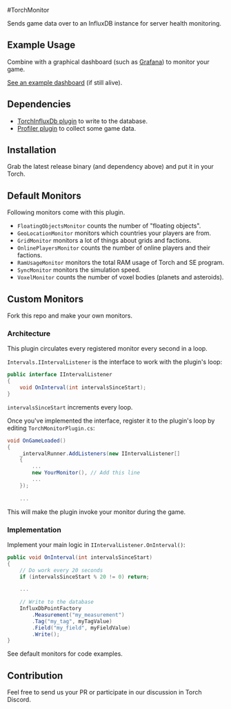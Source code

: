 #TorchMonitor

Sends game data over to an InfluxDB instance for server health monitoring.

## Example Usage

Combine with a graphical dashboard (such as [Grafana](https://grafana.com/)) to monitor your game.

[See an example dashboard](http://play.se.hnz.asia:3000/d/9UUUl7pGk/hnz-gaalsien?orgId=1&refresh=30s) (if still alive).

## Dependencies

* [TorchInfluxDb plugin](https://github.com/HnZGaming/TorchInfluxDb) to write to the database.
* [Profiler plugin](https://github.com/TorchAPI/Profiler) to collect some game data.

## Installation

Grab the latest release binary (and dependency above) and put it in your Torch.

## Default Monitors

Following monitors come with this plugin.

- `FloatingObjectsMonitor` counts the number of "floating objects".
- `GeoLocationMonitor` monitors which countries your players are from.
- `GridMonitor` monitors a lot of things about grids and factions.
- `OnlinePlayersMonitor` counts the number of online players and their factions.
- `RamUsageMonitor` monitors the total RAM usage of Torch and SE program.
- `SyncMonitor` monitors the simulation speed.
- `VoxelMonitor` counts the number of voxel bodies (planets and asteroids).

## Custom Monitors

Fork this repo and make your own monitors.

### Architecture

This plugin circulates every registered monitor every second in a loop.

`Intervals.IIntervalListener` is the interface to work with the plugin's loop:

```C#
public interface IIntervalListener
{
    void OnInterval(int intervalsSinceStart);
}
```

`intervalsSinceStart` increments every loop.

Once you've implemented the interface, register it to the plugin's loop by editing `TorchMonitorPlugin.cs`:

```C#
void OnGameLoaded()
{
    _intervalRunner.AddListeners(new IIntervalListener[]
    {
        ...
        new YourMonitor(), // Add this line
        ...
    });
    
    ...
```

This will make the plugin invoke your monitor during the game.

### Implementation

Implement your main logic in `IIntervalListener.OnInterval()`:

```C#
public void OnInterval(int intervalsSinceStart)
{
    // Do work every 20 seconds
    if (intervalsSinceStart % 20 != 0) return;

    ...
    
    // Write to the database
    InfluxDbPointFactory
        .Measurement("my_measurement")
        .Tag("my_tag", myTagValue)
        .Field("my_field", myFieldValue)
        .Write();
}
```

See default monitors for code examples.

## Contribution

Feel free to send us your PR or participate in our discussion in Torch Discord.